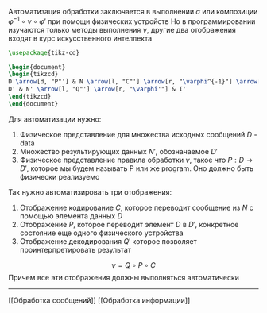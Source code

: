 Автоматизация обработки заключается в выполнении $\sigma$ или композиции $\varphi^{-1} \circ \nu \circ \varphi'$ при помощи физических устройств
Но в программировании изучаются только методы выполнения $\nu$, другие два отображения входят в курс искусственного интеллекта

```tikz
\usepackage{tikz-cd}

\begin{document}
\begin{tikzcd}
D \arrow[d, "P"'] & N \arrow[l, "C"'] \arrow[r, "\varphi^{-1}"] \arrow[d, "\nu"] & I \arrow[d, "\sigma"] \\
D' & N' \arrow[l, "Q"'] \arrow[r, "\varphi'"] & I'
\end{tikzcd}
\end{document}
```

Для автоматизации нужно:
1. Физическое представление для множества исходных сообщений $D$ - data
2. Множество результирующих данных $N'$, обозначаемое $D'$
3. Физическое представление правила обработки $\nu$, такое что $P : D \to D'$, которое мы будем называть P или же program. Оно должно быть физически реализуемо

Так нужно автоматизировать три отображения:
 1. Отображение кодирование $C$, которое переводит сообщение из $N$ с помощью элемента данных $D$
 2. Отображение $P$, которое переводит элемент $D$ в $D'$, конкретное состояние еще одного физического устройства
 3. Отображение декодирования $Q'$ которое позволяет проинтерпретировать результат

$$\nu = Q \circ P \circ C$$
Причем все эти отображения должны выполняться автоматически

---
[[Обработка сообщений]] [[Обработка информации]]
